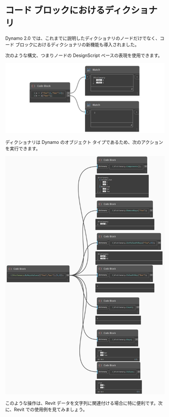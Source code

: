 # コード ブロックにおけるディクショナリ

Dynamo 2.0 では、これまでに説明したディクショナリのノードだけでなく、コード ブロックにおけるディクショナリの新機能も導入されました。

次のような構文、つまりノードの DesignScript ベースの表現を使用できます。

![](<../images/5-5/1/what is a dictionary - what are the changes (1) (2).jpg>)

ディクショナリは Dynamo のオブジェクト タイプであるため、次のアクションを実行できます。

![](../images/5-5/3/dictionariesincb-actionswithcodeblocks.jpg)

このような操作は、Revit データを文字列に関連付ける場合に特に便利です。次に、Revit での使用例を見てみましょう。

